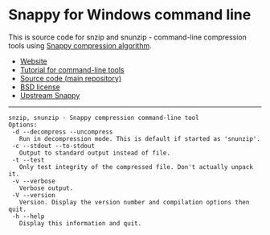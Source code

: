 # Snappy for Windows command line #

This is source code for snzip and snunzip - command-line compression tools using [Snappy compression algorithm](https://google.github.io/snappy/).

* [Website](https://snappy.machinezoo.com/)
* [Tutorial for command-line tools](https://snappy.machinezoo.com/#shell)
* [Source code (main repository)](https://bitbucket.org/robertvazan/snappy-command-line/src/default/)
* [BSD license](https://opensource.org/licenses/BSD-3-Clause)
* [Upstream Snappy](https://google.github.io/snappy/)

***

```
snzip, snunzip - Snappy compression command-line tool
Options:
 -d --decompress --uncompress
   Run in decompression mode. This is default if started as 'snunzip'.
 -c --stdout --to-stdout
   Output to standard output instead of file.
 -t --test
   Only test integrity of the compressed file. Don't actually unpack it.
 -v --verbose
   Verbose output.
 -V --version
   Version. Display the version number and compilation options then quit.
 -h --help
   Display this information and quit.
```


